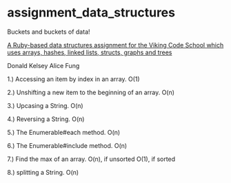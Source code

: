 # assignment_data_structures
Buckets and buckets of data!

[A Ruby-based data structures assignment for the Viking Code School which uses arrays, hashes, linked lists, structs, graphs and trees](http://www.vikingcodeschool.com)

Donald Kelsey
Alice Fung

1.) Accessing an item by index in an array.
O(1)

2.) Unshifting a new item to the beginning of an array.
O(n)

3.) Upcasing a String.
O(n)

4.) Reversing a String.
O(n)

5.) The Enumerable#each method.
O(n)

6.) The Enumerable#include method.
O(n)

7.) Find the max of an array.
O(n), if unsorted
O(1), if sorted

8.) splitting a String.
O(n)


